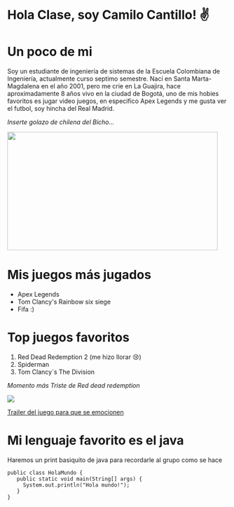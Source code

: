 # Hola Clase, soy Camilo Cantillo! ✌️

**Un poco de mi**
=
Soy un estudiante de ingeniería de sistemas de la Escuela Colombiana de Ingeniería, actualmente curso septimo semestre.
Nací en Santa Marta-Magdalena en el año 2001, pero me crie en La Guajira, hace aproximadamente 8 años vivo en la ciudad de Bogotá,
uno de mis hobies favoritos es jugar video juegos, en especifico Apex Legends y me gusta ver el futbol, soy hincha del Real Madrid.

*Inserte golazo de chilena del Bicho...*

<img src="https://c.tenor.com/vBaTHcLmp8wAAAAS/ronaldo-goal.gif" width="480" height="270" />
 
 Mis juegos más jugados
 =
- Apex Legends
- Tom Clancy's Rainbow six siege
- Fifa :)

Top juegos favoritos 
=
1. Red Dead Redemption 2 (me hizo llorar 😢)
2. Spiderman
3. Tom Clancy´s The Division

*Momento más Triste de Red dead redemption*

![](https://media.vandal.net/i/620x348/11-2018/2018111410522559_1.jpg)

[Trailer del juego para que se emocionen](https://www.youtube.com/watch?v=df_z1u2pHYA&t=13s&ab_channel=RockstarGamesEspa%C3%B1a)

Mi lenguaje favorito es el java
=

Haremos un print basiquito de java para recordarle al grupo como se hace

```
public class HolaMundo {
   public static void main(String[] args) {
     System.out.println("Hola mundo!");
   }
}
 ```
